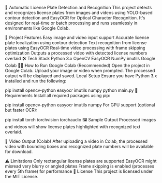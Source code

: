 🚗 Automatic License Plate Detection and Recognition
This project detects and recognizes license plates from images and videos using YOLO-based contour detection and EasyOCR for Optical Character Recognition. It's designed for real-time or batch processing and runs seamlessly in environments like Google Colab.

📸 Project Features
Easy image and video input support
Accurate license plate localization using contour detection
Text recognition from license plates using EasyOCR
Real-time video processing with frame skipping optimization
Outputs a processed video with detected license numbers overlaid
🛠️ Tech Stack
Python 3.x
OpenCV
EasyOCR
NumPy
imutils
Google Colab
🧑‍💻 How to Run
Google Colab (Recommended)
Open the project in Google Colab.
Upload your image or video when prompted.
The processed output will be displayed and saved.
Local Setup
Ensure you have Python 3.x installed and run the following:

pip install opencv-python easyocr imutils numpy
python main.py
🧾 Requirements
Install all required packages using pip:

pip install opencv-python easyocr imutils numpy
For GPU support (optional but faster OCR):

pip install torch torchvision torchaudio
🖼️ Sample Output
Processed images and videos will show license plates highlighted with recognized text overlaid.

🎥 Video Output (Colab)
After uploading a video in Colab, the processed video with bounding boxes and recognized plate numbers will be available for download.

⚠️ Limitations
Only rectangular license plates are supported
EasyOCR might misread very blurry or angled plates
Frame skipping is enabled (processes every 5th frame) for performance
📜 License
This project is licensed under the MIT License.

